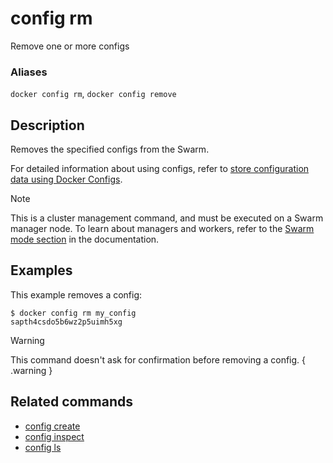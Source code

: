 # config rm

<!---MARKER_GEN_START-->
Remove one or more configs

### Aliases

`docker config rm`, `docker config remove`


<!---MARKER_GEN_END-->

## Description

Removes the specified configs from the Swarm.

For detailed information about using configs, refer to [store configuration data using Docker Configs](https://docs.docker.com/engine/swarm/configs/).

> [!NOTE]
> This is a cluster management command, and must be executed on a Swarm
> manager node. To learn about managers and workers, refer to the
> [Swarm mode section](https://docs.docker.com/engine/swarm/) in the
> documentation.

## Examples

This example removes a config:

```console
$ docker config rm my_config
sapth4csdo5b6wz2p5uimh5xg
```

> [!WARNING]
> This command doesn't ask for confirmation before removing a config.
{ .warning }

## Related commands

* [config create](config_create.md)
* [config inspect](config_inspect.md)
* [config ls](config_ls.md)
